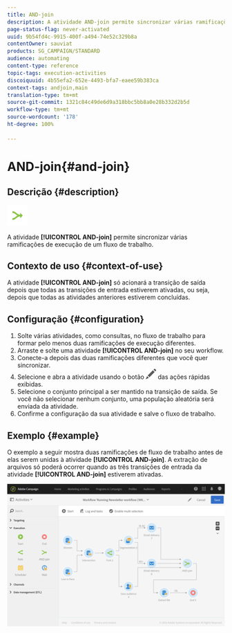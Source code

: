 ```yaml
---
title: AND-join
description: A atividade AND-join permite sincronizar várias ramificações de execução de um fluxo de trabalho.
page-status-flag: never-activated
uuid: 9b54fd4c-9915-400f-a494-74e52c329b8a
contentOwner: sauviat
products: SG_CAMPAIGN/STANDARD
audience: automating
content-type: reference
topic-tags: execution-activities
discoiquuid: 4b55efa2-652e-4493-bfa7-eaee59b383ca
context-tags: andjoin,main
translation-type: tm+mt
source-git-commit: 1321c84c49de6d9a318bbc5bb8a0e28b332d2b5d
workflow-type: tm+mt
source-wordcount: '178'
ht-degree: 100%

---
```



# AND-join{#and-join}

## Descrição {#description}

![](assets/and_join.png)

A atividade **[!UICONTROL AND-join]** permite sincronizar várias ramificações de execução de um fluxo de trabalho.

## Contexto de uso {#context-of-use}

A atividade **[!UICONTROL AND-join]** só acionará a transição de saída depois que todas as transições de entrada estiverem ativadas, ou seja, depois que todas as atividades anteriores estiverem concluídas.

## Configuração {#configuration}

1. Solte várias atividades, como consultas, no fluxo de trabalho para formar pelo menos duas ramificações de execução diferentes.
1. Arraste e solte uma atividade **[!UICONTROL AND-join]** no seu workflow.
1. Conecte-a depois das duas ramificações diferentes que você quer sincronizar.
1. Selecione e abra a atividade usando o botão ![](assets/edit_darkgrey-24px.png) das ações rápidas exibidas.
1. Selecione o conjunto principal a ser mantido na transição de saída. Se você não selecionar nenhum conjunto, uma população aleatória será enviada da atividade.
1. Confirme a configuração da sua atividade e salve o fluxo de trabalho.

## Exemplo {#example}

O exemplo a seguir mostra duas ramificações de fluxo de trabalho antes de elas serem unidas à atividade **[!UICONTROL AND-join]**. A extração de arquivos só poderá ocorrer quando as três transições de entrada da atividade **[!UICONTROL AND-join]** estiverem ativadas.

![](assets/wkf_and-join_example.png)

